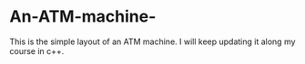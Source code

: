 # An-ATM-machine-
This is the simple layout of an ATM machine.
I will keep updating it along my course in c++.
